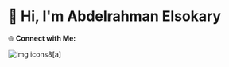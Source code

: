# 👋 Hi, I'm Abdelrahman Elsokary


🌐 **Connect with Me:** 

![img icons8](https://github.com/user-attachments/assets/3407b5fe-5d53-4452-8210-1019dae5a1a1)[a]
